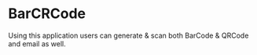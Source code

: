 BarCRCode
=========

Using this application users can generate &amp; scan both BarCode &amp; QRCode and email as well. 
